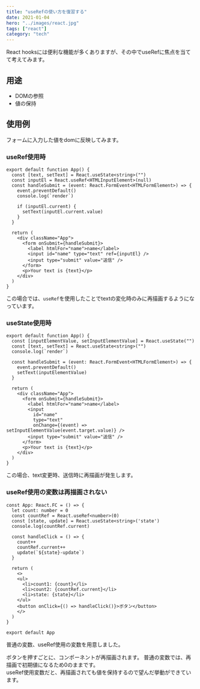 ```yaml
---
title: "useRefの使い方を復習する"
date: 2021-01-04
hero: "../images/react.jpg"
tags: ["react"]
category: "tech"
---
```


React hooksには便利な機能が多くありますが、その中でuseRefに焦点を当てて考えてみます。  

## 用途
- DOMの参照
- 値の保持

## 使用例
フォームに入力した値をdomに反映してみます。

### useRef使用時
```tsx
export default function App() {
  const [text, setText] = React.useState<string>("")
  const inputEl = React.useRef<HTMLInputElement>(null)
  const handleSubmit = (event: React.FormEvent<HTMLFormElement>) => {
    event.preventDefault()
    console.log(`render`)

    if (inputEl.current) {
      setText(inputEl.current.value)
    }
  }

  return (
    <div className="App">
      <form onSubmit={handleSubmit}>
        <label htmlFor="name">name</label>
        <input id="name" type="text" ref={inputEl} />
        <input type="submit" value="送信" />
      </form>
      <p>Your text is {text}</p>
    </div>
  )
}
```
この場合では、`useRef`を使用したことでtextの変化時のみに再描画するようになっています。

### useState使用時
```tsx
export default function App() {
  const [inputElementValue, setInputElementValue] = React.useState("")
  const [text, setText] = React.useState<string>("")
  console.log(`render`)

  const handleSubmit = (event: React.FormEvent<HTMLFormElement>) => {
    event.preventDefault()
    setText(inputElementValue)
  }

  return (
    <div className="App">
      <form onSubmit={handleSubmit}>
        <label htmlFor="name">name</label>
        <input
          id="name"
          type="text"
          onChange={(event) => setInputElementValue(event.target.value)} />
        <input type="submit" value="送信" />
      </form>
      <p>Your text is {text}</p>
    </div>
  )
}
```
この場合、text変更時、送信時に再描画が発生します。

### useRef使用の変数は再描画されない
```tsx
const App: React.FC = () => {
  let count: number = 0
  const countRef = React.useRef<number>(0)
  const [state, update] = React.useState<string>('state')
  console.log(countRef.current)

  const handleClick = () => {
    count++
    countRef.current++
    update(`${state}-update`)
  }

  return (
    <>
    <ul>
      <li>count1: {count}</li>
      <li>count2: {countRef.current}</li>
      <li>state: {state}</li>
    </ul>
    <button onClick={() => handleClick()}>ボタン</button>
    </>
  )
}

export default App
```
普通の変数、useRef使用の変数を用意しました。

ボタンを押すごとに、コンポーネントが再描画されます。
普通の変数では、再描画で初期値になるため0のままです。  
useRef使用変数だと、再描画されても値を保持するので望んだ挙動ができています。
